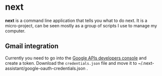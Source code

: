 # next 

**next** is a command line application that tells you what to do next. It is a micro-project, can be seen mostly as a group of scripts I use to manage my computer.

## Gmail integration

Currently you need to go into the [Google APIs developers console](https://console.developers.google.com/apis/credentials/oauthclient/) and create a token. Download the `credentials.json` file and move it to ~/.next-assistant/google-oauth-credentials.json .